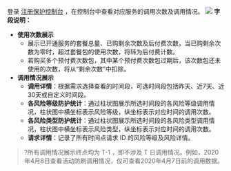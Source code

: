 登录 [注册保护控制台](https://console.cloud.tencent.com/rp) ，在控制台中查看对应服务的调用次数及调用情况。
![](https://main.qcloudimg.com/raw/a45e40e4d54a0e2dab7076574ac3b96d.png)
**字段说明：**
- **使用次数展示**
	- 展示已开通服务的套餐总量、已购剩余次数及后付费次数，当已购剩余次数为零时，超过套餐包的使用次数，将转为后付费计数。
	- 若购买多个预付费次数包，其中某个预付费次数包过期后，该次数包还未使用的次数，将从“剩余次数”中扣除。
- **调用情况展示**
	- **调用详情**：根据需求选择查看的时间段，可选时间段包括昨天、近7天、近30天或自定义时间段。
	- **各风险等级防护统计**：通过柱状图展示所选时间段的各风险等级调用情况，柱状图中横坐标表示风险等级，纵坐标表示对应时间的调用次数。 
	- **各风险类型防护统计**：通过柱状图展示所选时间段的各风险类型调用情况，柱状图中横坐标表示风险类型，纵坐标表示对应时间的调用次数。 
	- **请求详情**：记录了所有时间点请求 ID 的风险等级及风险详情。
>?所有调用情况展示终点均为 T-1 ，即不涉及 T 日调用情况。例如，2020年4月8日查看活动防刷调用情况，仅可查看2020年4月7日前的调用数据。
